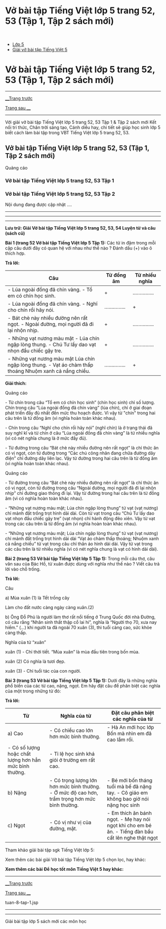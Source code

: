 # Vở bài tập Tiếng Việt lớp 5 trang 52, 53 (Tập 1, Tập 2 sách mới)

﻿

  * [Lớp 5](https://vietjack.com/series/lop-5.jsp)
  * [Giải vở bài tập Tiếng Việt 5](https://vietjack.com/giai-vo-bai-tap-tieng-viet-5/index.jsp)



# Vở bài tập Tiếng Việt lớp 5 trang 52, 53 (Tập 1, Tập 2 sách mới)

* * *

[__Trang trước](https://vietjack.com/giai-vo-bai-tap-tieng-viet-5/tuan-8-tap-1.jsp)

[Trang sau __](https://vietjack.com/giai-vo-bai-tap-tieng-viet-5/tuan-8-tap-1.jsp)

* * *

Với giải vở bài tập Tiếng Việt lớp 5 trang 52, 53 Tập 1 & Tập 2 sách mới Kết nối tri thức, Chân trời sáng tạo, Cánh diều hay, chi tiết sẽ giúp học sinh lớp 5 biết cách làm bài tập trong VBT Tiếng Việt lớp 5 trang 52, 53.

## Vở bài tập Tiếng Việt lớp 5 trang 52, 53 (Tập 1, Tập 2 sách mới)

Quảng cáo

### Vở bài tập Tiếng Việt lớp 5 trang 52, 53 Tập 1

### Vở bài tập Tiếng Việt lớp 5 trang 52, 53 Tập 2

Nội dung đang được cập nhật ....

* * *

* * *

* * *

**Lưu trữ: Giải Vở bài tập Tiếng Việt lớp 5 trang 52, 53, 54 Luyện từ và câu (sách cũ)**

**Bài 1 (trang 52 Vở bài tập Tiếng Việt lớp 5 Tập 1):** Các từ in đậm trong mỗi cặp câu dưới đây có quan hệ với nhau như thế nào ? Đánh dấu (+) vào ô thích hợp.

**Trả lời:**

Câu | Từ đồng âm | Từ nhiều nghĩa  
---|---|---  
\- Lúa ngoài đồng đã chín vàng. \- Tổ em có chín học sinh.  | + | …………...  
\- Lúa ngoài đồng đã chín vàng. \- Nghĩ cho chín rồi hãy nói.  | …………... | + |  \- Bát chè này nhiều đường nên rất ngọt. \- Các chú công nhân đang chữa đường dây điện thoại.  | + | …………...  
\- Bát chè này nhiều đường nên rất ngọt. \- Ngoài đường, mọi người đã đi lại nhộn nhịp.  | + | …………...  
\- Những vạt nương màu mật \- Lúa chín ngập lòng thung. \- Chú Tư lấy dao vạt nhọn đầu chiếc gậy tre.  | + | …………...  
\- Những vạt nương màu mật Lúa chín ngập lòng thung. \- Vạt áo chàm thấp thoáng Nhuộm xanh cả nắng chiều.  | …………... | +  
**Giải thích:**

Quảng cáo

\- Từ chín trong câu “Tổ em có chín học sinh” (chín học sinh) chỉ số lượng. Chín trong câu “Lúa ngoài đồng đã chín vàng” (lúa chín), chỉ ở giai đoạn phát triển đầy đủ nhất đến mức thu hoạch được. Vì vậy từ "chín" trong hai câu trên là từ đồng âm (vì nghĩa hoàn toàn khác nhau). 

\- Chín trong câu “Nghĩ cho chín rồi hãy nói” (nghĩ chín) là ở trạng thái đã suy nghĩ kĩ và từ chín ở câu “Lúa ngoài đồng đã chín vàng” là từ nhiều nghĩa (vì có nét nghĩa chung là ở mức đầy đủ). 

\- Từ đường trong câu “Bát chè này nhiều đường nên rất ngọt” là chỉ thức ăn có vị ngọt, còn từ đường trong “Các chú công nhân đang chữa đường dây điện” chỉ đường dây liên lạc. Vậy từ đường trong hai câu trên là từ đống âm (vì nghĩa hoàn toàn khác nhau). 

Quảng cáo

\- Từ đường trong câu “Bát chè này nhiều đường nên rất ngọt” là chỉ thức ăn có vị ngọt, còn từ đường trong câu “Ngoài đường, mọi người đã đi lại nhộn nhịp” chỉ đường giao thông đi lại. Vậy từ đường trong hai câu trên là từ đồng âm (vì có nghĩa hoàn toàn khác nhau). 

\- “Những vạt nương màu mật; Lúa chín ngập lòng thung” từ vạt (vạt nương) chỉ mảnh đất trồng trọt hình dải dài. Còn từ vạt trong câu “Chú Tư lấy dao vạt nhọn đầu chiếc gậy tre” (vạt nhọn) chỉ hành động đẽo xiên. Vậy từ vạt trong các câu trên là từ đồng âm (vì nghĩa hoàn toàn khác nhau). 

\- “Những vạt nương màu mật; Lúa chín ngập lòng thung” từ vạt (vạt nương) chỉ mảnh đất trồng trọt hình dải dài “Vạt áo chàm thấp thoáng; Nhuộm xanh cả nắng chiều” từ vạt trong câu chỉ thân áo hình dải dài. Vậy từ vạt trong các câu trên là từ nhiều nghĩa (vì có nét nghĩa chung là vạt có hình dải dài). 

**Bài 2 (trang 53 Vở bài tập Tiếng Việt lớp 5 Tập 1):** Trong mỗi câu thơ, câu văn sau của Bác Hồ, từ xuân được dùng với nghĩa như thế nào ? Viết câu trả lời vào chỗ trống.

**Trả lời:**

Câu

a) Mùa xuân (1) là Tết trồng cây

Làm cho đất nước càng ngày càng xuân.(2)

b) Ông Đỗ Phủ là người làm thơ rất nổi tiếng ở Trung Quốc đời nhà Đường, có câu rằng “Nhân sinh thất thập cổ lai hi”, nghĩa là “Người thọ 70, xưa nay hiếm.” (...) khi người ta đã ngoài 70 xuân (3), thì tuổi càng cao, sức khỏe càng thấp. 

Nghĩa của từ “xuân” 

xuân (1) - Chỉ thời tiết. “Mùa xuân” là mùa đầu tiên trong bốn mùa. 

xuân (2) Có nghĩa là tươi đẹp.

xuân (3) - Chỉ tuổi tác của con người.

**Bài 3 (trang 53 Vở bài tập Tiếng Việt lớp 5 Tập 1):** Dưới đây là những nghĩa phổ biến của các từ cao, nặng, ngọt. Em hãy đặt câu để phân biệt các nghĩa của một trong những từ đó:

**Trả lời:**

Từ | Nghĩa của từ | Đặt câu phân biệt các nghĩa của từ  
---|---|---  
a) Cao | \- Có chiều cao lớn hơn mức bình thường. | \- Hà An mới học lớp Bốn mà nhìn em đã cao lắm rồi.  
| \- Có số lượng hoặc chất lượng hơn hẳn mức bình thường. | \- Tỉ lệ học sinh khá giỏi ở trường em rất cao.  
b) Nặng |  \- Có trọng lượng lớn hơn mức bình thường. \- Ở mức độ cao hơn, trầm trọng hơn mức bình thường. |  \- Bé mới bốn tháng tuổi mà bế đã nặng tay. \- Cô giáo em không bao giờ nói nặng học sinh  
c) Ngọt | \- Có vị như vị của đường, mật. |  \- Em thích ăn bánh ngọt. \- Mẹ hay nói ngọt khi cho em bé ăn. \- Tiếng đàn bầu cất lên nghe thật ngọt  
  
Tham khảo giải bài tập sgk Tiếng Việt lớp 5:

Xem thêm các bài giải Vở bài tập Tiếng Việt lớp 5 chọn lọc, hay khác:

**Xem thêm các bài Để học tốt môn Tiếng Việt 5 hay khác:**

* * *

[__Trang trước](https://vietjack.com/giai-vo-bai-tap-tieng-viet-5/tuan-8-tap-1.jsp)

[Trang sau __](https://vietjack.com/giai-vo-bai-tap-tieng-viet-5/tuan-8-tap-1.jsp)

tuan-8-tap-1.jsp

* * *

* * *

Giải bài tập lớp 5 sách mới các môn học

